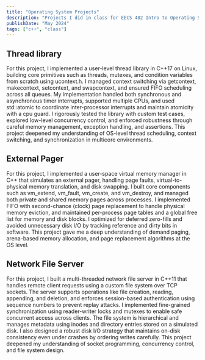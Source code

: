 ```yaml
---
title: "Operating System Projects"
description: "Projects I did in class for EECS 482 Intro to Operating Systems @ UMich"
publishDate: "May 2024"
tags: ["c++", "class"]
---
```


## Thread library

For this project, I implemented a user-level thread library in C++17 on Linux, building core primitives such as threads, mutexes, and condition variables from scratch using ucontext.h. I managed context switching via getcontext, makecontext, setcontext, and swapcontext, and ensured FIFO scheduling across all queues. My implementation handled both synchronous and asynchronous timer interrupts, supported multiple CPUs, and used std::atomic to coordinate inter-processor interrupts and maintain atomicity with a cpu guard. I rigorously tested the library with custom test cases, explored low-level concurrency control, and enforced robustness through careful memory management, exception handling, and assertions. This project deepened my understanding of OS-level thread scheduling, context switching, and synchronization in multicore environments.

## External Pager
For this project, I implemented a user-space virtual memory manager in C++ that simulates an external pager, handling page faults, virtual-to-physical memory translation, and disk swapping. I built core components such as vm_extend, vm_fault, vm_create, and vm_destroy, and managed both private and shared memory pages across processes. I implemented FIFO with second-chance (clock) page replacement to handle physical memory eviction, and maintained per-process page tables and a global free list for memory and disk blocks. I optimized for deferred zero-fills and avoided unnecessary disk I/O by tracking reference and dirty bits in software. This project gave me a deep understanding of demand paging, arena-based memory allocation, and page replacement algorithms at the OS level.

## Network File Server
For this project, I built a multi-threaded network file server in C++11 that handles remote client requests using a custom file system over TCP sockets. The server supports operations like file creation, reading, appending, and deletion, and enforces session-based authentication using sequence numbers to prevent replay attacks. I implemented fine-grained synchronization using reader-writer locks and mutexes to enable safe concurrent access across clients. The file system is hierarchical and manages metadata using inodes and directory entries stored on a simulated disk. I also designed a robust disk I/O strategy that maintains on-disk consistency even under crashes by ordering writes carefully. This project deepened my understanding of socket programming, concurrency control, and file system design.


